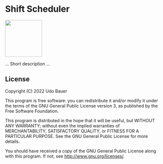 # Shift Scheduler

<img src="https://raw.githubusercontent.com/knackwurstking/shiftscheduler/main/assets/logo.png" width="120" />

... Short description ...

## License

Copyright (C) 2022  Udo Bauer

This program is free software: you can redistribute it and/or modify it under
the terms of the GNU General Public License version 3, as published by
the Free Software Foundation.

This program is distributed in the hope that it will be useful, but WITHOUT ANY
WARRANTY; without even the implied warranties of MERCHANTABILITY, SATISFACTORY
QUALITY, or FITNESS FOR A PARTICULAR PURPOSE.
See the GNU General Public License for more details.

You should have received a copy of the GNU General Public License along with
this program.  If not, see <http://www.gnu.org/licenses/>.

